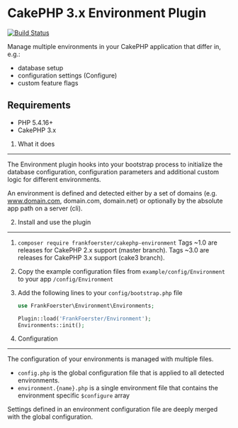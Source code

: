 CakePHP 3.x Environment Plugin
==============================

[![Build Status](https://travis-ci.org/frankfoerster/cakephp-environment.svg?branch=cake3)](https://travis-ci.org/frankfoerster/cakephp-environment)

Manage multiple environments in your CakePHP application that differ in, e.g.:

- database setup
- configuration settings (Configure)
- custom feature flags

Requirements
------------

- PHP 5.4.16+
- CakePHP 3.x

1. What it does
---------------

The Environment plugin hooks into your bootstrap process to initialize the database configuration, configuration parameters and additional custom logic for different environments.

An environment is defined and detected either by a set of domains (e.g. www.domain.com, domain.com, domain.net) or optionally by the absolute app path on a server (cli).

2. Install and use the plugin
-----------------------------

1. `composer require frankfoerster/cakephp-environment`
    Tags ~1.0 are releases for CakePHP 2.x support (master branch).
    Tags ~3.0 are releases for CakePHP 3.x support (cake3 branch).
2. Copy the example configuration files from `example/config/Environment` to your app `/config/Environment`
3. Add the following lines to your `config/bootstrap.php` file
   
   ```php
   use FrankFoerster\Environment\Environments;
   
   Plugin::load('FrankFoerster/Environment');
   Environments::init();
   ```

3. Configuration
----------------

The configuration of your environments is managed with multiple files.

- `config.php` is the global configuration file that is applied to all detected environments.
- `environment.{name}.php` is a single environment file that contains the environment specific `$configure` array

Settings defined in an environment configuration file are deeply merged with the global configuration.
